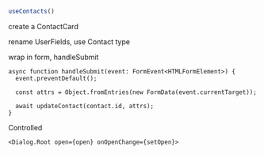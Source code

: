 ```jsx
useContacts()
```

create a ContactCard


rename UserFields, use Contact type

wrap in form, handleSubmit

```tsx
async function handleSubmit(event: FormEvent<HTMLFormElement>) {
  event.preventDefault();

  const attrs = Object.fromEntries(new FormData(event.currentTarget));

  await updateContact(contact.id, attrs);
}
```

Controlled

```tsx
<Dialog.Root open={open} onOpenChange={setOpen}>
```